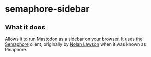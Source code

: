# semaphore-sidebar

## What it does

Allows it to run [Mastodon](https://mastodon.social) as a sidebar on your browser. It uses the [Semaphore](https://semaphore.social) client, originally by [Nolan Lawson](https://github.com/nolanlawson/pinafore) when it was known as Pinaphore.

